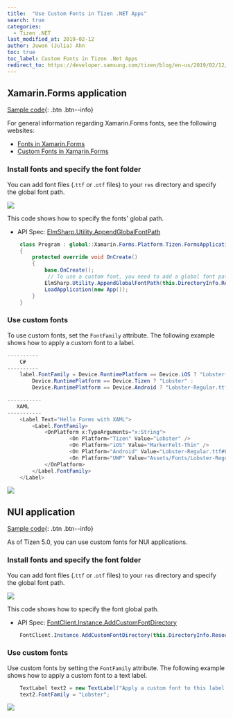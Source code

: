 ```yaml
---
title:  "Use Custom Fonts in Tizen .NET Apps"
search: true
categories:
  - Tizen .NET
last_modified_at: 2019-02-12
author: Juwon (Julia) Ahn
toc: true
toc_label: Custom Fonts in Tizen .Net Apps
redirect_to: https://developer.samsung.com/tizen/blog/en-us/2019/02/12/use-custom-fonts-in-tizen-net-apps
---
```


## Xamarin.Forms application
[Sample code](https://github.com/Samsung/Tizen-CSharp-Samples/tree/master/Wearable/CustomFonts/src/WorkingWithFonts){: .btn .btn--info}

For general information regarding Xamarin.Forms fonts, see the following websites:
  - [Fonts in Xamarin.Forms][xamarin_fonts]
  - [Custom Fonts in Xamarin.Forms][custom_fonts]

### Install fonts and specify the font folder
You can add font files (.`ttf` or .`otf` files) to your `res` directory and specify the global font path.

![][font_dir]

This code shows how to specify the fonts' global path.
   - API Spec: [ElmSharp.Utility.AppendGlobalFontPath][AppendGlobalFontPath]

```c#
    class Program : global::Xamarin.Forms.Platform.Tizen.FormsApplication
    {
        protected override void OnCreate()
        {
            base.OnCreate();
             // To use a custom font, you need to add a global font path.
            ElmSharp.Utility.AppendGlobalFontPath(this.DirectoryInfo.Resource);
            LoadApplication(new App());
        }
    }
```

### Use custom fonts
To use custom fonts, set the `FontFamily` attribute.
   The following example shows how to apply a custom font to a label.

```c#
----------
    C#
----------
    label.FontFamily = Device.RuntimePlatform == Device.iOS ? "Lobster-Regular" :
        Device.RuntimePlatform == Device.Tizen ? "Lobster" :
        Device.RuntimePlatform == Device.Android ? "Lobster-Regular.ttf#Lobster-Regular" : "Assets/Fonts/Lobster-Regular.ttf#Lobster",
```

```c#
-----------
   XAML
-----------
    <Label Text="Hello Forms with XAML">
        <Label.FontFamily>
            <OnPlatform x:TypeArguments="x:String">
                    <On Platform="Tizen" Value="Lobster" />
                    <On Platform="iOS" Value="MarkerFelt-Thin" />
                    <On Platform="Android" Value="Lobster-Regular.ttf#Lobster-Regular" />
                    <On Platform="UWP" Value="Assets/Fonts/Lobster-Regular.ttf#Lobster" />
            </OnPlatform>
        </Label.FontFamily>
    </Label>
```

![][xamarin_forms_screenshot]

## NUI application

[Sample code](https://github.com/Samsung/Tizen-CSharp-Samples/tree/master/Wearable/CustomFonts/src/NUIFontTest){: .btn .btn--info}

As of Tizen 5.0, you can use custom fonts for NUI applications.

### Install fonts and specify the font folder
You can add font files (.`ttf` or .`otf` files) to your `res` directory and specify the global font path.

![][nui_font_dir]

This code shows how to specify the font global path.
   - API Spec: [FontClient.Instance.AddCustomFontDirectory][AddCustomFontDirectory]

```c#
    FontClient.Instance.AddCustomFontDirectory(this.DirectoryInfo.Resource);
```

### Use custom fonts
   Use custom fonts by setting the `FontFamily` attribute.
   The following example shows how to apply a custom font to a text label.

```c#
    TextLabel text2 = new TextLabel("Apply a custom font to this label!");
    text2.FontFamily = "Lobster";
```
![][nui_screenshot]

[font_dir]: {{site.url}}{{site.baseurl}}/assets/images/posts/custom-fonts/custom_font_directory.png
[nui_font_dir]: {{site.url}}{{site.baseurl}}/assets/images/posts/custom-fonts/custom_font_directory_in_nui_app.png
[xamarin_forms_screenshot]: {{site.url}}{{site.baseurl}}/assets/images/posts/custom-fonts/custom_font_in_xamarin_forms_app.png
[nui_screenshot]: {{site.url}}{{site.baseurl}}/assets/images/posts/custom-fonts/custom_font_in_nui_app.png
[xamarin_fonts]: https://docs.microsoft.com/en-us/xamarin/xamarin-forms/user-interface/text/fonts
[custom_fonts]: https://xamarinhelp.com/custom-fonts-xamarin-forms/
[AppendGlobalFontPath]: https://developer.tizen.org/dev-guide/csapi/api/ElmSharp.Utility.html#ElmSharp_Utility_AppendGlobalFontPath_System_String_
[AddCustomFontDirectory]: https://developer.tizen.org/dev-guide/csapi/api/Tizen.NUI.FontClient.html#Tizen_NUI_FontClient_AddCustomFontDirectory_System_String_
